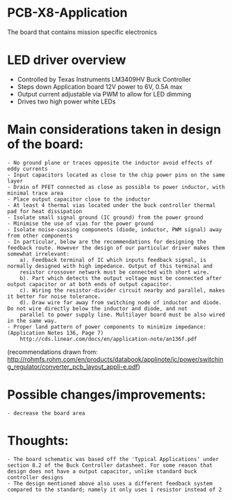 # PCB-X8-Application
The board that contains mission specific electronics


# LED driver overview
- Controlled by Texas Instruments LM3409HV Buck Controller
- Steps down Application board 12V power to 6V, 0.5A max
- Output current adjustable via PWM to allow for LED dimming
- Drives two high power white LEDs

# Main considerations taken in design of the board:
	- No ground plane or traces opposite the inductor avoid effects of eddy currents
	- Input capacitors located as close to the chip power pins on the same layer
	- Drain of PFET connected as close as possible to power inductor, with minimal trace area
	- Place output capacitor close to the inductor
	- At least 4 thermal vias located under the buck controller thermal pad for heat dissipation	
	- Isolate small signal ground (IC ground) from the power ground
	- Minimise the use of vias for the power ground
	- Isolate noise-causing components (diode, inductor, PWM signal) away from other components
	- In particular, below are the recommendations for designing the feedback route. However the design of our particular driver makes them somewhat irrelevant:
		a). Feedback terminal of IC which inputs feedback signal, is normally designed with high impedance. Output of this terminal and
		resistor crossover network must be connected with short wire.
		b). Part which detects the output voltage must be connected after output capacitor or at both ends of output capacitor.
		c). Wiring the resistor-divider circuit nearby and parallel, makes it better for noise tolerance.
		d). Draw wire far away from switching node of inductor and diode. Do not wire directly below the inductor and diode, and not
		parallel to power supply line. Multilayer board must be also wired in the same way. 
	- Proper land pattern of power components to minimize impedance: (Application Notes 136, Page 7)
		http://cds.linear.com/docs/en/application-note/an136f.pdf
	

(recommendations drawn from: http://rohmfs.rohm.com/en/products/databook/applinote/ic/power/switching_regulator/converter_pcb_layout_appli-e.pdf)

# Possible changes/improvements:
	- decrease the board area
	
# Thoughts:
	- The board schematic was based off the 'Typical Applications' under section 8.2 of the Buck Controller datasheet. For some reason that design does not have a output capacitor, unlike standard buck controller designs
	- The design mentioned above also uses a different feedback system compared to the standard; namely it only uses 1 resistor instead of 2
